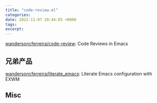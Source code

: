 ```yaml
---
title: "code-review.el"
categories: 
date: 2022-11-07 20:44:03 +0800
tags: 
excerpt: 
---
```



[wandersoncferreira/code-review](https://github.com/wandersoncferreira/code-review): Code Reviews in Emacs



## 兄弟产品

[wandersoncferreira/literate_emacs](https://github.com/wandersoncferreira/literate_emacs): Literate Emacs configuration with EXWM



## Misc



